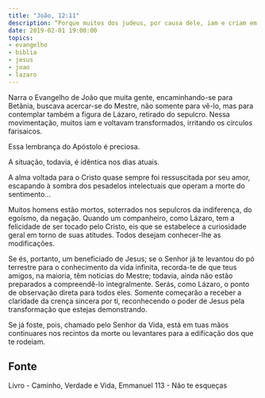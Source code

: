 ```yaml
---
title: "João, 12:11"
description: “Porque muitos dos judeus, por causa dele, iam e criam em Jesus.”
date: 2019-02-01 19:00:00
topics: 
- evangelho
- biblia
- jesus
- joao
- lazaro
---
```


Narra o Evangelho de João que muita gente, encaminhando-se para Betãnia, buscava
acercar-se do Mestre, não somente para vê-lo, mas para contemplar também a
figura de Lázaro, retirado do sepulcro. Nessa movimentação, muitos iam e
voltavam transformados, irritando os círculos farisaicos.

Essa lembrança do Apóstolo é preciosa.

A situação, todavia, é idêntica nos dias atuais.

A alma voltada para o Cristo quase sempre foi ressuscitada por seu amor,
escapando à sombra dos pesadelos intelectuais que operam a morte do
sentimento...

Muitos homens estão mortos, soterrados nos sepulcros da indiferença, do egoísmo,
da negação. Quando um companheiro, como Lázaro, tem a felicidade de ser tocado
pelo Cristo, eis que se estabelece a curiosidade geral em torno de suas
atitudes. Todos desejam conhecer-lhe as modificações.

Se és, portanto, um beneficiado de Jesus; se o Senhor já te levantou do pó
terrestre para o conhecimento da vida infinita, recorda-te de que teus amigos,
na maioria, têm noticias do Mestre; todavia, ainda não estão preparados a
compreendê-lo integralmente. Serás, como Lázaro, o ponto de observação direta
para todos eles. Somente começarão a receber a claridade da crença sincera por
ti, reconhecendo o poder de Jesus pela transformação que estejas demonstrando.

Se já foste, pois, chamado pelo Senhor da Vida, está em tuas mãos continuares
nos recintos da morte ou levantares para a edificação dos que te rodeiam.


## Fonte
Livro - Caminho, Verdade e Vida, Emmanuel
113 - Não te esqueças
